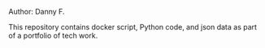 Author: Danny F.

This repository contains docker script, Python code, and json data as part of a portfolio of tech work.
